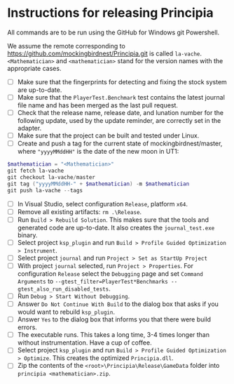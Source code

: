 # Instructions for releasing Principia

All commands are to be run using the GitHub for Windows git Powershell.

We assume the remote corresponding to https://github.com/mockingbirdnest/Principia.git
is called `la-vache`.  `<Mathematician>` and `<mathematician>` stand for the version
names with the appropriate cases.
- [ ] Make sure that the fingerprints for detecting and fixing the stock system are up-to-date.
- [ ] Make sure that the `PlayerTest.Benchmark` test contains the latest journal file name and has been merged as the last pull request.
- [ ] Check that the release name, release date, and lunation number for the following update, used by the update reminder, are correctly set in the adapter.
- [ ] Make sure that the project can be built and tested under Linux.
- [ ] Create and push a tag for the current state of mockingbirdnest/master, where `"yyyyMMddHH"` is the date of the new moon in UT1:
```powershell
$mathematician = "<Mathematician>"
git fetch la-vache
git checkout la-vache/master
git tag ("yyyyMMddHH-" + $mathematician) -m $mathematician
git push la-vache --tags
```
- [ ] In Visual Studio, select configuration `Release`, platform `x64`.
- [ ] Remove all existing artifacts: `rm .\Release`.
- [ ] Run `Build > Rebuild Solution`.  This makes sure that the tools and generated code are up-to-date.  It also creates the `journal_test.exe` binary.
- [ ] Select project `ksp_plugin` and run `Build > Profile Guided Optimization > Instrument`.
- [ ] Select project `journal` and run `Project > Set as StartUp Project`
- [ ] With project `journal` selected, run `Project > Properties`.  For configuration `Release` select the `Debugging` page and set `Command Arguments` to `--gtest_filter=PlayerTest*Benchmarks --gtest_also_run_disabled_tests`.
- [ ] Run `Debug > Start Without Debugging`.
- [ ] Answer `Do Not Continue With Build` to the dialog box that asks if you would want to rebuild `ksp_plugin`.
- [ ] Answer `Yes` to the dialog box that informs you that there were build errors.
- [ ] The executable runs.  This takes a long time, 3-4 times longer than without instrumentation.  Have a cup of coffee.
- [ ] Select project `ksp_plugin` and run `Build > Profile Guided Optimization > Optimize`.  This creates the optimized `Principia.dll`.
- [ ] Zip the contents of the `<root>\Principia\Release\GameData` folder into `principia <mathematician>.zip`.
